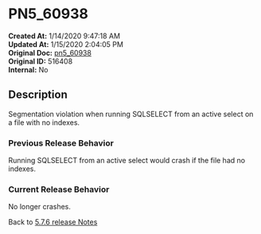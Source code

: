 # PN5_60938

**Created At:** 1/14/2020 9:47:18 AM  
**Updated At:** 1/15/2020 2:04:05 PM  
**Original Doc:** [pn5_60938](https://docs.jbase.com/88391-5-7-6-release-notes/pn5_60938)  
**Original ID:** 516408  
**Internal:** No  

## Description

Segmentation violation when running SQLSELECT from an active select on a file with no indexes.

### Previous Release Behavior

Running SQLSELECT from an active select would crash if the file had no indexes.

### Current Release Behavior

No longer crashes.

Back to [5.7.6 release Notes](../jbase-5.7.6-release-notes/README.md)
